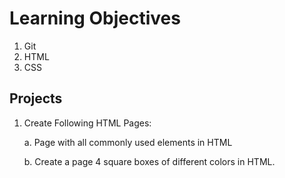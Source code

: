 # Learning Objectives

1. Git
2. HTML
3. CSS

## Projects
1. Create Following HTML Pages:

    a. Page with all commonly used elements in HTML
    
    b. Create a page 4 square boxes of different colors in HTML.